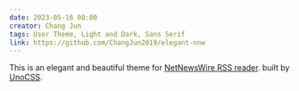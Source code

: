 ```yaml
---
date: 2023-05-16 00:00
creator: Chang Jun
tags: User Theme, Light and Dark, Sans Serif
link: https://github.com/ChangJun2019/elegant-nnw
---
```


This is an elegant and beautiful theme for [NetNewsWire RSS reader](https://netnewswire.com/). built by [UnoCSS](https://github.com/unocss/unocss). 

